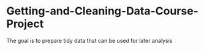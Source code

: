 # Getting-and-Cleaning-Data-Course-Project
The goal is to prepare tidy data that can be used for later analysis
